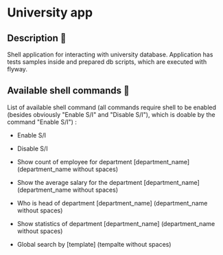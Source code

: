 # University app 
## Description 📖
Shell application for interacting with university database.
Application has tests samples inside and prepared db scripts, which are executed with flyway.
## Available shell commands 🐚
List of available shell command (all commands require shell to be enabled (besides obviously "Enable S/I" and "Disable S/I"), which is doable by the command "Enable S/I") :
- Enable S/I

- Disable S/I

- Show count of employee for department [department_name] (department_name without spaces)

- Show the average salary for the department  [department_name] (department_name without spaces)

- Who is head of department [department_name] (department_name without spaces)

- Show statistics of department [department_name] (department_name without spaces)

- Global search by [template] (tempalte without spaces)
